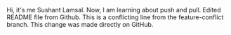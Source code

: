 Hi, it's me Sushant Lamsal. Now, I am learning about push and pull. Edited README file from Github. This is a conflicting line from the feature-conflict branch. This change was made directly on GitHub.
